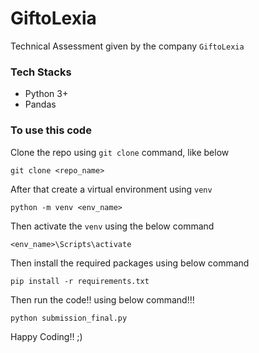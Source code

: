 # GiftoLexia
Technical Assessment given by the company `GiftoLexia` 
### Tech Stacks
- Python 3+
- Pandas

### To use this code
Clone the repo using `git clone` command, like below
```Command
git clone <repo_name>
```
After that create a virtual environment using `venv`
```Command
python -m venv <env_name>
```
Then activate the `venv` using the below command
```Command
<env_name>\Scripts\activate
```
Then install the required packages using below command
```Command
pip install -r requirements.txt
```
Then run the code!! using below command!!!
```Command
python submission_final.py
```
Happy Coding!! ;)



